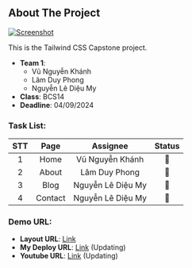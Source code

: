 ## About The Project
[![Screenshot](https://i.imgur.com/AhXPROs.png)](#)

This is the Tailwind CSS Capstone project.

- **Team 1**:
    - Vũ Nguyễn Khánh
    - Lâm Duy Phong
    - Nguyễn Lê Diệu My
- **Class**: BCS14
- **Deadline**: 04/09/2024

### Task List:
| **STT** | **Page** |    **Assignee**   | **Status** |
|:-------:|:--------:|:-----------------:|:----------:|
|    1    |   Home   |  Vũ Nguyễn Khánh  |     🔄     |
|    2    |   About  |   Lâm Duy Phong   |     🔄     |
|    3    |   Blog   | Nguyễn Lê Diệu My |     🔄     |
|    4    |  Contact | Nguyễn Lê Diệu My |     🔄     |

### Demo URL:
- **Layout URL**: [Link](https://astroship-pro.web3templates.com/)
- **My Deploy URL**: [Link](#) (Updating)
- **Youtube URL**: [Link](#) (Updating)